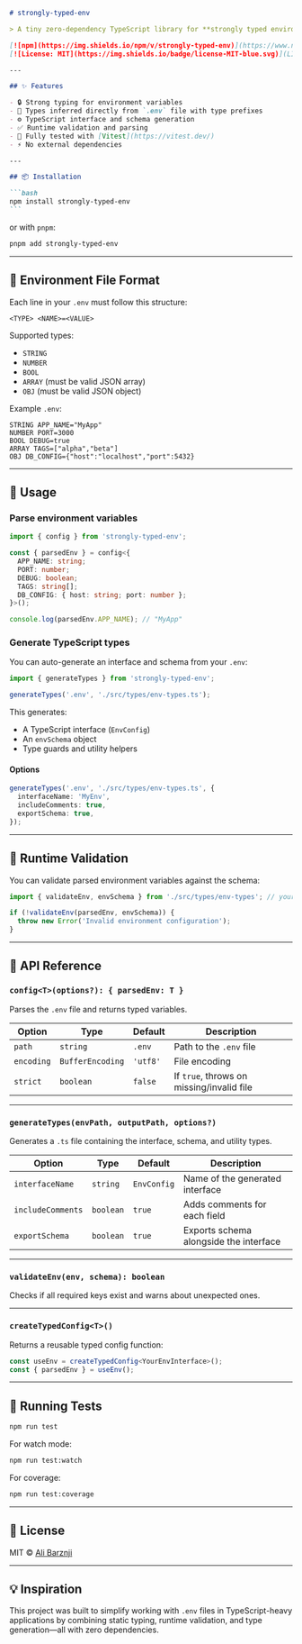 ````markdown
# strongly-typed-env

> A tiny zero-dependency TypeScript library for **strongly typed environment variables**, where you define types directly in your `.env` file.

[![npm](https://img.shields.io/npm/v/strongly-typed-env)](https://www.npmjs.com/package/strongly-typed-env)
[![License: MIT](https://img.shields.io/badge/license-MIT-blue.svg)](LICENSE)

---

## ✨ Features

- 🔒 Strong typing for environment variables
- 📄 Types inferred directly from `.env` file with type prefixes
- ⚙️ TypeScript interface and schema generation
- ✅ Runtime validation and parsing
- 🧪 Fully tested with [Vitest](https://vitest.dev/)
- ⚡ No external dependencies

---

## 📦 Installation

```bash
npm install strongly-typed-env
```
````

or with `pnpm`:

```bash
pnpm add strongly-typed-env
```

---

## 📝 Environment File Format

Each line in your `.env` must follow this structure:

```
<TYPE> <NAME>=<VALUE>
```

Supported types:

- `STRING`
- `NUMBER`
- `BOOL`
- `ARRAY` (must be valid JSON array)
- `OBJ` (must be valid JSON object)

Example `.env`:

```
STRING APP_NAME="MyApp"
NUMBER PORT=3000
BOOL DEBUG=true
ARRAY TAGS=["alpha","beta"]
OBJ DB_CONFIG={"host":"localhost","port":5432}
```

---

## 🚀 Usage

### Parse environment variables

```ts
import { config } from 'strongly-typed-env';

const { parsedEnv } = config<{
  APP_NAME: string;
  PORT: number;
  DEBUG: boolean;
  TAGS: string[];
  DB_CONFIG: { host: string; port: number };
}>();

console.log(parsedEnv.APP_NAME); // "MyApp"
```

### Generate TypeScript types

You can auto-generate an interface and schema from your `.env`:

```ts
import { generateTypes } from 'strongly-typed-env';

generateTypes('.env', './src/types/env-types.ts');
```

This generates:

- A TypeScript interface (`EnvConfig`)
- An `envSchema` object
- Type guards and utility helpers

#### Options

```ts
generateTypes('.env', './src/types/env-types.ts', {
  interfaceName: 'MyEnv',
  includeComments: true,
  exportSchema: true,
});
```

---

## 🔐 Runtime Validation

You can validate parsed environment variables against the schema:

```ts
import { validateEnv, envSchema } from './src/types/env-types'; // your generated file

if (!validateEnv(parsedEnv, envSchema)) {
  throw new Error('Invalid environment configuration');
}
```

---

## 🧰 API Reference

### `config<T>(options?): { parsedEnv: T }`

Parses the `.env` file and returns typed variables.

| Option     | Type             | Default  | Description                               |
| ---------- | ---------------- | -------- | ----------------------------------------- |
| `path`     | `string`         | `.env`   | Path to the `.env` file                   |
| `encoding` | `BufferEncoding` | `'utf8'` | File encoding                             |
| `strict`   | `boolean`        | `false`  | If `true`, throws on missing/invalid file |

---

### `generateTypes(envPath, outputPath, options?)`

Generates a `.ts` file containing the interface, schema, and utility types.

| Option            | Type      | Default     | Description                            |
| ----------------- | --------- | ----------- | -------------------------------------- |
| `interfaceName`   | `string`  | `EnvConfig` | Name of the generated interface        |
| `includeComments` | `boolean` | `true`      | Adds comments for each field           |
| `exportSchema`    | `boolean` | `true`      | Exports schema alongside the interface |

---

### `validateEnv(env, schema): boolean`

Checks if all required keys exist and warns about unexpected ones.

---

### `createTypedConfig<T>()`

Returns a reusable typed config function:

```ts
const useEnv = createTypedConfig<YourEnvInterface>();
const { parsedEnv } = useEnv();
```

---

## 🧪 Running Tests

```bash
npm run test
```

For watch mode:

```bash
npm run test:watch
```

For coverage:

```bash
npm run test:coverage
```

---

## 📄 License

MIT © [Ali Barznji](https://github.com/Ali559)

---

## 💡 Inspiration

This project was built to simplify working with `.env` files in TypeScript-heavy applications by combining static typing, runtime validation, and type generation—all with zero dependencies.


```

